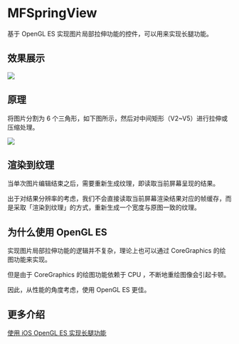 # MFSpringView

基于 OpenGL ES 实现图片局部拉伸功能的控件，可以用来实现长腿功能。

## 效果展示

![](https://lymanli-1258009115.cos.ap-guangzhou.myqcloud.com/image/github/MFSpringView/image.gif)

## 原理

将图片分割为 6 个三角形，如下图所示，然后对中间矩形（V2~V5）进行拉伸或压缩处理。

![](https://lymanli-1258009115.cos.ap-guangzhou.myqcloud.com/image/github/MFSpringView/image1.jpg)

## 渲染到纹理

当单次图片编辑结束之后，需要重新生成纹理，即读取当前屏幕呈现的结果。

出于对结果分辨率的考虑，我们不会直接读取当前屏幕渲染结果对应的帧缓存，而是采取「渲染到纹理」的方式，重新生成一个宽度与原图一致的纹理。

## 为什么使用 OpenGL ES

实现图片局部拉伸功能的逻辑并不复杂，理论上也可以通过 CoreGraphics 的绘图功能来实现。

但是由于 CoreGraphics 的绘图功能依赖于 CPU ，不断地重绘图像会引起卡顿。

因此，从性能的角度考虑，使用 OpenGL ES 更佳。

## 更多介绍

[使用 iOS OpenGL ES 实现长腿功能](http://www.lymanli.com/2019/03/04/ios-opengles-spring/)
